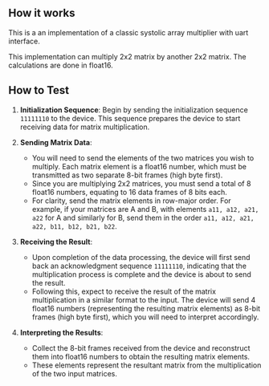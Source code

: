 <!---

This file is used to generate your project datasheet. Please fill in the information below and delete any unused
sections.

You can also include images in this folder and reference them in the markdown. Each image must be less than
512 kb in size, and the combined size of all images must be less than 1 MB.
-->

## How it works

This is a an implementation of a classic systolic array multiplier with uart interface. 

This implementation can multiply 2x2 matrix by another 2x2 matrix. The calculations are done in float16.

## How to Test

1. **Initialization Sequence**: Begin by sending the initialization sequence `11111110` to the device. This sequence prepares the device to start receiving data for matrix multiplication.

2. **Sending Matrix Data**:
    - You will need to send the elements of the two matrices you wish to multiply. Each matrix element is a float16 number, which must be transmitted as two separate 8-bit frames (high byte first).
    - Since you are multiplying 2x2 matrices, you must send a total of 8 float16 numbers, equating to 16 data frames of 8 bits each.
    - For clarity, send the matrix elements in row-major order. For example, if your matrices are A and B, with elements `a11, a12, a21, a22` for A and similarly for B, send them in the order `a11, a12, a21, a22, b11, b12, b21, b22`.

3. **Receiving the Result**:
    - Upon completion of the data processing, the device will first send back an acknowledgment sequence `11111110`, indicating that the multiplication process is complete and the device is about to send the result.
    - Following this, expect to receive the result of the matrix multiplication in a similar format to the input. The device will send 4 float16 numbers (representing the resulting matrix elements) as 8-bit frames (high byte first), which you will need to interpret accordingly.

4. **Interpreting the Results**:
    - Collect the 8-bit frames received from the device and reconstruct them into float16 numbers to obtain the resulting matrix elements.
    - These elements represent the resultant matrix from the multiplication of the two input matrices.
